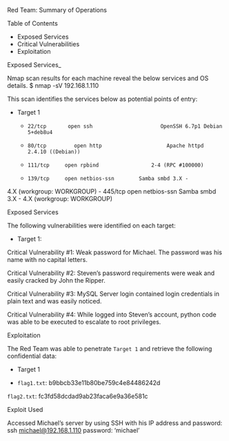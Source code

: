  Red Team: Summary of Operations

 Table of Contents
- Exposed Services
- Critical Vulnerabilities
- Exploitation

 Exposed Services_

Nmap scan results for each machine reveal the below services and OS details.
$ nmap -sV 192.168.1.110


This scan identifies the services below as potential points of entry:
- Target 1
     -     22/tcp       open ssh                      OpenSSH 6.7p1 Debian 5+deb8u4
     -     80/tcp	      open http                     Apache httpd 2.4.10 ((Debian))
     -     111/tcp     open rpbind                 2-4 (RPC #100000)
     -     139/tcp     open netbios-ssn        Samba smbd 3.X -
 4.X (workgroup: WORKGROUP)
     -     445/tcp     open netbios-ssn        Samba smbd 3.X -
 4.X (workgroup: WORKGROUP)
 

Exposed Services

The following vulnerabilities were identified on each target:
- Target 1:

Critical Vulnerability #1:
Weak password for Michael. The password was his name with no capital letters.

Critical Vulnerability #2:
Steven’s password requirements were weak and easily cracked by John the Ripper.

Critical Vulnerability  #3:
MySQL Server login contained login credentials in plain text and was easily noticed. 

Critical Vulnerability  #4:
While logged into Steven’s account, python code was able to be executed to escalate to root privileges.


















 Exploitation

The Red Team was able to penetrate `Target 1` and retrieve the following confidential data:
 - Target 1

 - `flag1.txt`: b9bbcb33e11b80be759c4e84486242d

   














 `flag2.txt`: fc3fd58dcdad9ab23faca6e9a36e581c

  



Exploit Used

 Accessed Michael’s server by using SSH with his IP address and password:
ssh michael@192.168.1.110  password: ‘michael’

